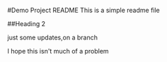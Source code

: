 #Demo Project README
This is a simple readme file

##Heading 2


just some updates,on a branch

I hope this isn't much of a problem
